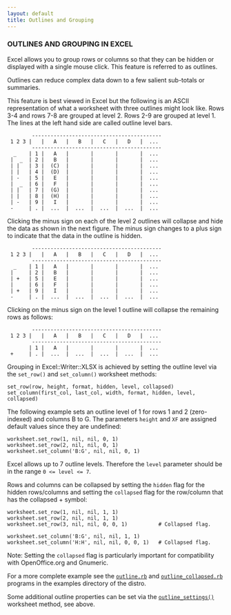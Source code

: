 ```yaml
---
layout: default
title: Outlines and Grouping
---
```

### <a name="outlines_and_grouping" class="anchor" href="#outlines_and_grouping"><span class="octicon octicon-link" /></a>OUTLINES AND GROUPING IN EXCEL

Excel allows you to group rows or columns so that they can be hidden or
displayed with a single mouse click.
This feature is referred to as outlines.

Outlines can reduce complex data down to a few salient sub-totals
or summaries.

This feature is best viewed in Excel but the following is an ASCII
representation of what a worksheet with three outlines might look like.
Rows 3-4 and rows 7-8 are grouped at level 2.
Rows 2-9 are grouped at level 1.
The lines at the left hand side are called outline level bars.

            ------------------------------------------
     1 2 3 |   |   A   |   B   |   C   |   D   |  ...
            ------------------------------------------
      _    | 1 |   A   |       |       |       |  ...
     |  _  | 2 |   B   |       |       |       |  ...
     | |   | 3 |  (C)  |       |       |       |  ...
     | |   | 4 |  (D)  |       |       |       |  ...
     | -   | 5 |   E   |       |       |       |  ...
     |  _  | 6 |   F   |       |       |       |  ...
     | |   | 7 |  (G)  |       |       |       |  ...
     | |   | 8 |  (H)  |       |       |       |  ...
     | -   | 9 |   I   |       |       |       |  ...
     -     | . |  ...  |  ...  |  ...  |  ...  |  ...

Clicking the minus sign on each of the level 2 outlines will collapse and hide
the data as shown in the next figure. The minus sign changes to a plus sign
to indicate that the data in the outline is hidden.

            ------------------------------------------
     1 2 3 |   |   A   |   B   |   C   |   D   |  ...
            ------------------------------------------
      _    | 1 |   A   |       |       |       |  ...
     |     | 2 |   B   |       |       |       |  ...
     | +   | 5 |   E   |       |       |       |  ...
     |     | 6 |   F   |       |       |       |  ...
     | +   | 9 |   I   |       |       |       |  ...
     -     | . |  ...  |  ...  |  ...  |  ...  |  ...

Clicking on the minus sign on the level 1 outline will collapse the remaining
rows as follows:

            ------------------------------------------
     1 2 3 |   |   A   |   B   |   C   |   D   |  ...
            ------------------------------------------
           | 1 |   A   |       |       |       |  ...
     +     | . |  ...  |  ...  |  ...  |  ...  |  ...

Grouping in Excel::Writer::XLSX is achieved by setting the outline level via
the `set_row()` and `set_column()` worksheet methods:

    set_row(row, height, format, hidden, level, collapsed)
    set_column(first_col, last_col, width, format, hidden, level, collapsed)

The following example sets an outline level of 1 for rows 1 and 2
(zero-indexed) and columns B to G.
The parameters `height` and `XF` are assigned default values since they are
undefined:

    worksheet.set_row(1, nil, nil, 0, 1)
    worksheet.set_row(2, nil, nil, 0, 1)
    worksheet.set_column('B:G', nil, nil, 0, 1)

Excel allows up to 7 outline levels. Therefore the `level` parameter should be
in the range `0 <= level <= 7`.

Rows and columns can be collapsed by setting the `hidden` flag for the hidden
rows/columns and setting the `collapsed` flag for the row/column that has the
collapsed + symbol:

    worksheet.set_row(1, nil, nil, 1, 1)
    worksheet.set_row(2, nil, nil, 1, 1)
    worksheet.set_row(3, nil, nil, 0, 0, 1)          # Collapsed flag.

    worksheet.set_column('B:G', nil, nil, 1, 1)
    worksheet.set_column('H:H', nil, nil, 0, 0, 1)   # Collapsed flag.

Note: Setting the `collapsed` flag is particularly important for compatibility
with OpenOffice.org and Gnumeric.

For a more complete example see the
[`outline.rb`](examples.html#outline)
and
[`outline_collapsed.rb`](examples.html#outline_collapsed)
programs in the examples directory of the distro.

Some additional outline properties can be set via the
[`outline_settings()`](worksheet.html#outline_settings)
worksheet method, see above.

